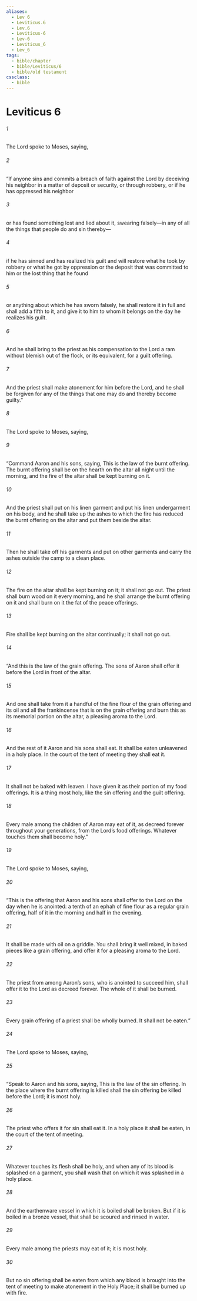 ```yaml
---
aliases:
  - Lev 6
  - Leviticus.6
  - Lev.6
  - Leviticus-6
  - Lev-6
  - Leviticus_6
  - Lev_6
tags:
  - bible/chapter
  - bible/Leviticus/6
  - bible/old testament
cssclass:
  - bible
---
```


# Leviticus 6

###### 1
The Lord spoke to Moses, saying,
###### 2
“If anyone sins and commits a breach of faith against the Lord by deceiving his neighbor in a matter of deposit or security, or through robbery, or if he has oppressed his neighbor
###### 3
or has found something lost and lied about it, swearing falsely—in any of all the things that people do and sin thereby—
###### 4
if he has sinned and has realized his guilt and will restore what he took by robbery or what he got by oppression or the deposit that was committed to him or the lost thing that he found
###### 5
or anything about which he has sworn falsely, he shall restore it in full and shall add a fifth to it, and give it to him to whom it belongs on the day he realizes his guilt.
###### 6
And he shall bring to the priest as his compensation to the Lord a ram without blemish out of the flock, or its equivalent, for a guilt offering.
###### 7
And the priest shall make atonement for him before the Lord, and he shall be forgiven for any of the things that one may do and thereby become guilty.”
###### 8
The Lord spoke to Moses, saying,
###### 9
“Command Aaron and his sons, saying, This is the law of the burnt offering. The burnt offering shall be on the hearth on the altar all night until the morning, and the fire of the altar shall be kept burning on it.
###### 10
And the priest shall put on his linen garment and put his linen undergarment on his body, and he shall take up the ashes to which the fire has reduced the burnt offering on the altar and put them beside the altar.
###### 11
Then he shall take off his garments and put on other garments and carry the ashes outside the camp to a clean place.
###### 12
The fire on the altar shall be kept burning on it; it shall not go out. The priest shall burn wood on it every morning, and he shall arrange the burnt offering on it and shall burn on it the fat of the peace offerings.
###### 13
Fire shall be kept burning on the altar continually; it shall not go out.
###### 14
“And this is the law of the grain offering. The sons of Aaron shall offer it before the Lord in front of the altar.
###### 15
And one shall take from it a handful of the fine flour of the grain offering and its oil and all the frankincense that is on the grain offering and burn this as its memorial portion on the altar, a pleasing aroma to the Lord.
###### 16
And the rest of it Aaron and his sons shall eat. It shall be eaten unleavened in a holy place. In the court of the tent of meeting they shall eat it.
###### 17
It shall not be baked with leaven. I have given it as their portion of my food offerings. It is a thing most holy, like the sin offering and the guilt offering.
###### 18
Every male among the children of Aaron may eat of it, as decreed forever throughout your generations, from the Lord’s food offerings. Whatever touches them shall become holy.”
###### 19
The Lord spoke to Moses, saying,
###### 20
“This is the offering that Aaron and his sons shall offer to the Lord on the day when he is anointed: a tenth of an ephah of fine flour as a regular grain offering, half of it in the morning and half in the evening.
###### 21
It shall be made with oil on a griddle. You shall bring it well mixed, in baked pieces like a grain offering, and offer it for a pleasing aroma to the Lord.
###### 22
The priest from among Aaron’s sons, who is anointed to succeed him, shall offer it to the Lord as decreed forever. The whole of it shall be burned.
###### 23
Every grain offering of a priest shall be wholly burned. It shall not be eaten.”
###### 24
The Lord spoke to Moses, saying,
###### 25
“Speak to Aaron and his sons, saying, This is the law of the sin offering. In the place where the burnt offering is killed shall the sin offering be killed before the Lord; it is most holy.
###### 26
The priest who offers it for sin shall eat it. In a holy place it shall be eaten, in the court of the tent of meeting.
###### 27
Whatever touches its flesh shall be holy, and when any of its blood is splashed on a garment, you shall wash that on which it was splashed in a holy place.
###### 28
And the earthenware vessel in which it is boiled shall be broken. But if it is boiled in a bronze vessel, that shall be scoured and rinsed in water.
###### 29
Every male among the priests may eat of it; it is most holy.
###### 30
But no sin offering shall be eaten from which any blood is brought into the tent of meeting to make atonement in the Holy Place; it shall be burned up with fire.



